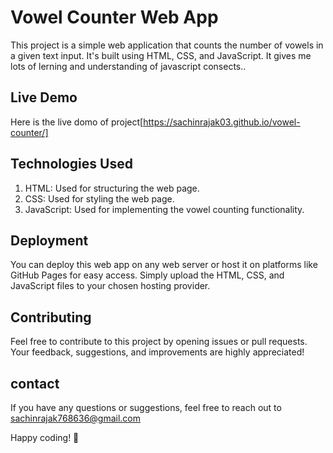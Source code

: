 
# Vowel Counter Web App

This project is a simple web application that counts the number of vowels in a given text input. It's built using HTML, CSS, and JavaScript. It gives me lots of lerning and understanding of javascript consects..


## Live Demo

Here is the live domo of project[https://sachinrajak03.github.io/vowel-counter/]




## Technologies Used

1. HTML: Used for structuring the web page.
2. CSS: Used for styling the web page.
3. JavaScript: Used for implementing the vowel counting functionality.


## Deployment

You can deploy this web app on any web server or host it on platforms like GitHub Pages for easy access. Simply upload the HTML, CSS, and JavaScript files to your chosen hosting provider.
## Contributing

Feel free to contribute to this project by opening issues or pull requests. Your feedback, suggestions, and improvements are highly appreciated!
## contact

If you have any questions or suggestions, feel free to reach out to sachinrajak768636@gmail.com

Happy coding! 🚀
